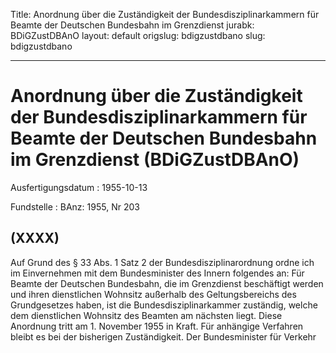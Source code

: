 Title: Anordnung über die Zuständigkeit der Bundesdisziplinarkammern für Beamte der
  Deutschen Bundesbahn im Grenzdienst
jurabk: BDiGZustDBAnO
layout: default
origslug: bdigzustdbano
slug: bdigzustdbano

---

# Anordnung über die Zuständigkeit der Bundesdisziplinarkammern für Beamte der Deutschen Bundesbahn im Grenzdienst (BDiGZustDBAnO)

Ausfertigungsdatum
:   1955-10-13

Fundstelle
:   BAnz: 1955, Nr 203



## (XXXX)

Auf Grund des § 33 Abs. 1 Satz 2 der Bundesdisziplinarordnung ordne
ich im Einvernehmen mit dem Bundesminister des Innern folgendes an:
Für Beamte der Deutschen Bundesbahn, die im Grenzdienst beschäftigt
werden und ihren dienstlichen Wohnsitz außerhalb des Geltungsbereichs
des Grundgesetzes haben, ist die Bundesdisziplinarkammer zuständig,
welche dem dienstlichen Wohnsitz des Beamten am nächsten liegt.
Diese Anordnung tritt am 1. November 1955 in Kraft. Für anhängige
Verfahren bleibt es bei der bisherigen Zuständigkeit.
Der Bundesminister für Verkehr

